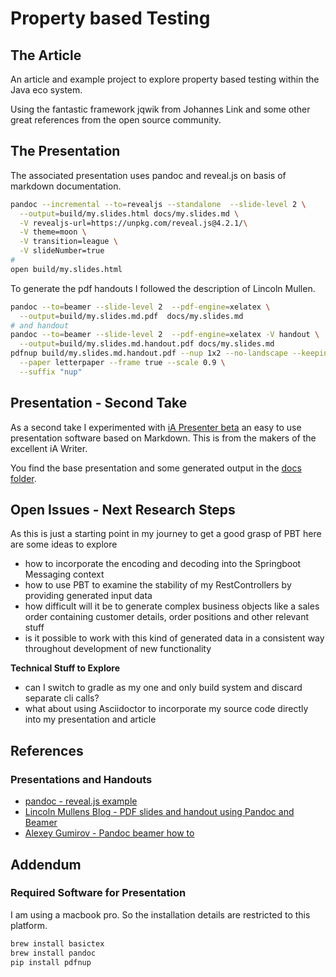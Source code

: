 # Property based Testing  

## The Article  

An article and example project to explore property based testing within the Java eco system.  

Using the fantastic framework jqwik from Johannes Link and some other great references from the open source community.  

## The Presentation  

The associated presentation uses pandoc and reveal.js on basis of markdown documentation.  

```bash
pandoc --incremental --to=revealjs --standalone  --slide-level 2 \
  --output=build/my.slides.html docs/my.slides.md \
  -V revealjs-url=https://unpkg.com/reveal.js@4.2.1/\
  -V theme=moon \
  -V transition=league \
  -V slideNumber=true
#
open build/my.slides.html
```

To generate the pdf handouts I followed the description of Lincoln Mullen.

```bash
pandoc --to=beamer --slide-level 2  --pdf-engine=xelatex \
  --output=build/my.slides.md.pdf  docs/my.slides.md 
# and handout
pandoc --to=beamer --slide-level 2  --pdf-engine=xelatex -V handout \
  --output=build/my.slides.md.handout.pdf docs/my.slides.md 
pdfnup build/my.slides.md.handout.pdf --nup 1x2 --no-landscape --keepinfo \
  --paper letterpaper --frame true --scale 0.9 \
  --suffix "nup"
```

## Presentation - Second Take
As a second take I experimented with [iA Presenter beta](https://ia.net/presenter) an easy to use presentation software based on Markdown. This is from the makers of the excellent iA Writer.  

You find the base presentation and some generated output in the [docs folder](./docs/).  
## Open Issues - Next Research Steps  

As this is just a starting point in my journey to get a good grasp of PBT here are some ideas to explore  

* how to incorporate the encoding and decoding into the Springboot Messaging context
* how to use PBT to examine the stability of my RestControllers by providing generated input data
* how difficult will it be to generate complex business objects like a sales order containing customer details, order positions and other relevant stuff
* is it possible to work with this kind of generated data in a consistent way throughout development of new functionality

__Technical Stuff to Explore__  

* can I switch to gradle as my one and only build system and discard separate cli calls?  
* what about using Asciidoctor to incorporate my source code directly into my presentation and article

## References  

### Presentations and Handouts  

* [pandoc - reveal.js example](https://garrettgman.github.io/rmarkdown/revealjs_presentation_format.html)
* [Lincoln Mullens Blog - PDF slides and handout using Pandoc and Beamer](https://bl.ocks.org/lmullen/c3d4c7883f081ed8692a)
* [Alexey Gumirov - Pandoc beamer how to](https://github.com/alexeygumirov/pandoc-beamer-how-to)

## Addendum  

### Required Software for Presentation  

I am using a macbook pro. So the installation details are restricted to this platform.  

```bash
brew install basictex
brew install pandoc
pip install pdfnup
```

